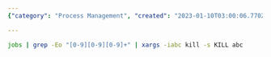 ```yaml
---
{"category": "Process Management", "created": "2023-01-10T03:00:06.770Z", "date": "2023-01-10 03:00:06", "description": "The article discusses a command-line approach to stopping background jobs by listing the running job numbers and utilizing the 'kill' command to terminate the associated processes.", "modified": "2023-01-10T03:00:27.518Z", "tags": ["command-line", "background jobs", "stopping processes", "listing job numbers", "killing processes", "kill command", "unix"], "title": "stop background jobs"}

---
```

```bash
jobs | grep -Eo "[0-9][0-9][0-9]+" | xargs -iabc kill -s KILL abc

```
